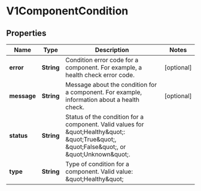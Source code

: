 
# V1ComponentCondition

## Properties
Name | Type | Description | Notes
------------ | ------------- | ------------- | -------------
**error** | **String** | Condition error code for a component. For example, a health check error code. |  [optional]
**message** | **String** | Message about the condition for a component. For example, information about a health check. |  [optional]
**status** | **String** | Status of the condition for a component. Valid values for \&quot;Healthy\&quot;: \&quot;True\&quot;, \&quot;False\&quot;, or \&quot;Unknown\&quot;. | 
**type** | **String** | Type of condition for a component. Valid value: \&quot;Healthy\&quot; | 



